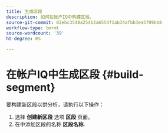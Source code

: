 ```yaml
---
title: 生成区段
description: 如何在帐户IQ中构建区段。
source-git-commit: 02ebc3548a254b2a6554f1ab34afbb3ea5f09bb8
workflow-type: tm+mt
source-wordcount: '39'
ht-degree: 0%

---
```


# 在帐户IQ中生成区段 {#build-segment}

要构建新区段以供分析，请执行以下操作：

1. 选择 **创建新区段** 选项 **区段** 页面。
1. 在中添加区段的名称 **区段名称**.
